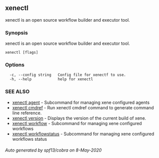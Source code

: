 ## xenectl

xenectl is an open source workflow builder and executor tool.

### Synopsis

xenectl is an open source workflow builder and executor tool.

```
xenectl [flags]
```

### Options

```
  -c, --config string   Config file for xenectf to use.
  -h, --help            help for xenectl
```

### SEE ALSO

* [xenectl agent](xenectl_agent.md)	 - Subcommand for managing xene configured agents
* [xenectl cmdref](xenectl_cmdref.md)	 - Run xenectl cmdref command to generate command line reference.
* [xenectl version](xenectl_version.md)	 - Displays the version of the current build of xene.
* [xenectl workflow](xenectl_workflow.md)	 - Subcommand for managing xene configured workflows
* [xenectl workflowstatus](xenectl_workflowstatus.md)	 - Subcommand for managing xene configured workflows status

###### Auto generated by spf13/cobra on 8-May-2020
